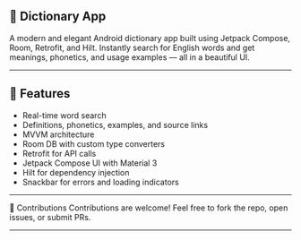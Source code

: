 ## 📘 Dictionary App

A modern and elegant Android dictionary app built using Jetpack Compose, Room, Retrofit, and Hilt. Instantly search for English words and get meanings, phonetics, and usage examples — all in a beautiful UI.

---

## 🚀 Features

- Real-time word search  
- Definitions, phonetics, examples, and source links  
- MVVM architecture  
- Room DB with custom type converters  
- Retrofit for API calls  
- Jetpack Compose UI with Material 3  
- Hilt for dependency injection  
- Snackbar for errors and loading indicators  

---

🙌 Contributions
Contributions are welcome!
Feel free to fork the repo, open issues, or submit PRs.

---
